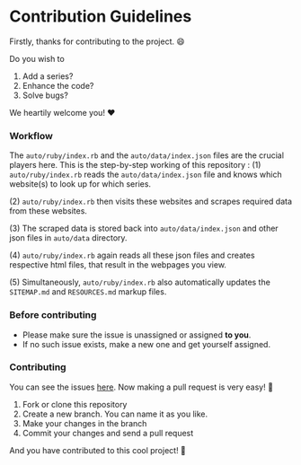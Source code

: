 # Contribution Guidelines

Firstly, thanks for contributing to the project. :smile:

Do you wish to

1. Add a series?
2. Enhance the code?
3. Solve bugs?

We heartily welcome you! :heart:

### Workflow

The `auto/ruby/index.rb` and the `auto/data/index.json` files are the crucial players here. This is the step-by-step working of this repository :
(1) `auto/ruby/index.rb` reads the `auto/data/index.json` file and knows which website(s) to look up for which series.  

(2) `auto/ruby/index.rb` then visits these websites and scrapes required data from these websites.

(3) The scraped data is stored back into `auto/data/index.json` and other json files in `auto/data` directory.

(4) `auto/ruby/index.rb` again reads all these json files and creates respective html files, that result in the webpages you view.

(5) Simultaneously, `auto/ruby/index.rb` also automatically updates the `SITEMAP.md` and `RESOURCES.md` markup files.

### Before contributing

- Please make sure the issue is unassigned or assigned **to you**.
- If no such issue exists, make a new one and get yourself assigned.


### Contributing

You can see the issues [here](https://github.com/athityakumar/tvseries/issues).
Now making a pull request is very easy! :pizza:

1. Fork or clone this repository
2. Create a new branch. You can name it as you like. 
3. Make your changes in the branch
4. Commit your changes and send a pull request

And you have contributed to this cool project! :tada: 
